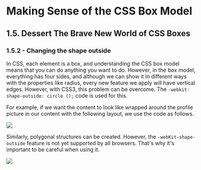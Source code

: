 # Making Sense of the CSS Box Model
## 1.5. Dessert The Brave New World of CSS Boxes
### 1.5.2 - Changing the shape outside
In CSS, each element is a box, and understanding the CSS box model means that you can do anything you want to do. However, in the box model, everything has four sides, and although we can show it in different ways with the properties like radius, every new feature we apply will have vertical edges. However, with CSS3, this problem can be overcome.  The `-webkit-shape-outside: circle ();` code is used for this.

For example, if we want the content to look like wrapped around the profile picture in our content with the following layout, we use the code as follows.

![](https://media.giphy.com/media/28D8UyCkil9GoGMipg/giphy.gif)

Similarly, polygonal structures can be created. However, the `-webKit-shape-outside` feature is not yet supported by all browsers. That's why it's important to be careful when using it.

![](https://i.postimg.cc/XYyrSNJS/Screen-Shot-2019-01-29-at-17-49-53.png)
